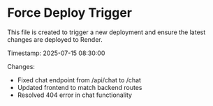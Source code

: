 # Force Deploy Trigger

This file is created to trigger a new deployment and ensure the latest changes are deployed to Render.

Timestamp: 2025-07-15 08:30:00

Changes:
- Fixed chat endpoint from /api/chat to /chat
- Updated frontend to match backend routes
- Resolved 404 error in chat functionality